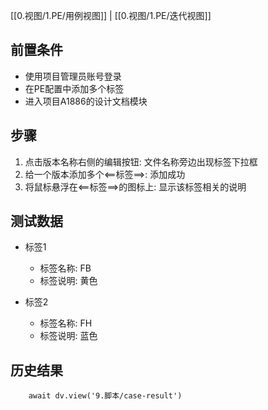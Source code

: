 [[0.视图/1.PE/用例视图]] | [[0.视图/1.PE/迭代视图]]

## 前置条件

- 使用项目管理员账号登录
- 在PE配置中添加多个标签
- 进入项目A1886的设计文档模块

## 步骤

1. 点击版本名称右侧的编辑按钮: 文件名称旁边出现标签下拉框
2. 给一个版本添加多个<==标签==>: 添加成功
3. 将鼠标悬浮在<==标签==>的图标上: 显示该标签相关的说明

## 测试数据

- 标签1
	- 标签名称: FB
	- 标签说明: 黄色

- 标签2
	- 标签名称: FH
	- 标签说明: 蓝色

## 历史结果

```dataviewjs
    await dv.view('9.脚本/case-result')
```
